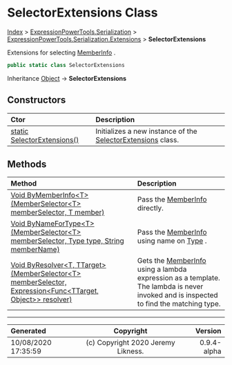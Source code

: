 ﻿# SelectorExtensions Class

[Index](../index.md) > [ExpressionPowerTools.Serialization](ExpressionPowerTools.Serialization.a.md) > [ExpressionPowerTools.Serialization.Extensions](ExpressionPowerTools.Serialization.Extensions.n.md) > **SelectorExtensions**

Extensions for selecting [MemberInfo](https://docs.microsoft.com/dotnet/api/system.reflection.memberinfo) .

```csharp
public static class SelectorExtensions
```

Inheritance [Object](https://docs.microsoft.com/dotnet/api/system.object) → **SelectorExtensions**

## Constructors

| Ctor | Description |
| :-- | :-- |
| [static SelectorExtensions()](ExpressionPowerTools.Serialization.Extensions.SelectorExtensions.ctor.md#static-selectorextensions) | Initializes a new instance of the [SelectorExtensions](ExpressionPowerTools.Serialization.Extensions.SelectorExtensions.cs.md) class. |
## Methods

| Method | Description |
| :-- | :-- |
| [Void ByMemberInfo&lt;T>(MemberSelector&lt;T> memberSelector, T member)](ExpressionPowerTools.Serialization.Extensions.SelectorExtensions.ByMemberInfo.m.md) | Pass the [MemberInfo](https://docs.microsoft.com/dotnet/api/system.reflection.memberinfo) directly. |
| [Void ByNameForType&lt;T>(MemberSelector&lt;T> memberSelector, Type type, String memberName)](ExpressionPowerTools.Serialization.Extensions.SelectorExtensions.ByNameForType.m.md) | Pass the [MemberInfo](https://docs.microsoft.com/dotnet/api/system.reflection.memberinfo) using name on [Type](https://docs.microsoft.com/dotnet/api/system.type) . |
| [Void ByResolver&lt;T, TTarget>(MemberSelector&lt;T> memberSelector, Expression&lt;Func&lt;TTarget, Object>> resolver)](ExpressionPowerTools.Serialization.Extensions.SelectorExtensions.ByResolver.m.md) | Gets the [MemberInfo](https://docs.microsoft.com/dotnet/api/system.reflection.memberinfo) using a lambda expression            as a template. The lambda is never invoked and is inspected            to find the matching type. |

---

| Generated | Copyright | Version |
| :-- | :-: | --: |
| 10/08/2020 17:35:59 | (c) Copyright 2020 Jeremy Likness. | 0.9.4-alpha |
